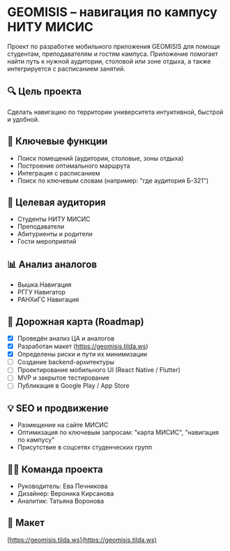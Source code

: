 # GEOMISIS – навигация по кампусу НИТУ МИСИС

Проект по разработке мобильного приложения GEOMISIS для помощи студентам, преподавателям и гостям кампуса. Приложение помогает найти путь к нужной аудитории, столовой или зоне отдыха, а также интегрируется с расписанием занятий.

## 🔍 Цель проекта
Сделать навигацию по территории университета интуитивной, быстрой и удобной.

## 📱 Ключевые функции
- Поиск помещений (аудитории, столовые, зоны отдыха)
- Построение оптимального маршрута
- Интеграция с расписанием
- Поиск по ключевым словам (например: "где аудитория Б-321")

## 🎯 Целевая аудитория
- Студенты НИТУ МИСИС
- Преподаватели
- Абитуриенты и родители
- Гости мероприятий

## 📊 Анализ аналогов
- Вышка.Навигация
- РГГУ Навигатор
- РАНХиГС Навигация

## 📆 Дорожная карта (Roadmap)
- [x] Проведён анализ ЦА и аналогов
- [x] Разработан макет (https://geomisis.tilda.ws)
- [x] Определены риски и пути их минимизации
- [ ] Создание backend-архитектуры
- [ ] Проектирование мобильного UI (React Native / Flutter)
- [ ] MVP и закрытое тестирование
- [ ] Публикация в Google Play / App Store

## 💡 SEO и продвижение
- Размещение на сайте МИСИС
- Оптимизация по ключевым запросам: "карта МИСИС", "навигация по кампусу"
- Присутствие в соцсетях студенческих групп

## 👩‍💻 Команда проекта
- Руководитель: Ева Печникова
- Дизайнер: Вероника Кирсанова
- Аналитик: Татьяна Воронова

## 📌 Макет
[https://geomisis.tilda.ws](https://geomisis.tilda.ws)
